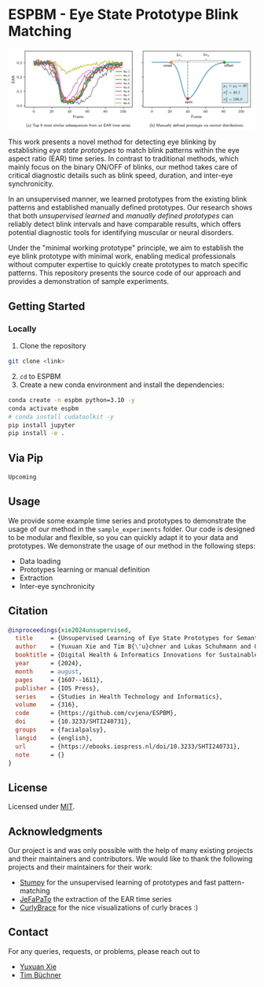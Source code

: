 # ESPBM - Eye State Prototype Blink Matching

![Prototype Learning and Manual Definition](assets/prototypes.png)

This work presents a novel method for detecting eye blinking by establishing *eye state prototypes* to match blink patterns within the eye aspect ratio (EAR) time series.
In contrast to traditional methods, which mainly focus on the binary ON/OFF of blinks, our method takes care of critical diagnostic details such as blink speed, duration, and inter-eye synchronicity.

In an unsupervised manner, we learned prototypes from the existing blink patterns and established manually defined prototypes.
Our research shows that both *unsupervised learned* and *manually defined prototypes* can reliably detect blink intervals and have comparable results, which offers potential diagnostic tools for identifying muscular or neural disorders.

Under the "minimal working prototype" principle, we aim to establish the eye blink prototype with minimal work, enabling medical professionals without computer expertise to quickly create prototypes to match specific patterns.
This repository presents the source code of our approach and provides a demonstration of sample experiments.

## Getting Started

### Locally

1. Clone the repository

```bash
git clone <link>
```

2. `cd` to ESPBM
3. Create a new conda environment and install the dependencies:

```bash
conda create -n espbm python=3.10 -y
conda activate espbm
# conda install cudatoolkit -y
pip install jupyter
pip install -e .
```

## Via Pip

```bash
Upcoming
```

## Usage

We provide some example time series and prototypes to demonstrate the usage of our method in the `sample_experiments` folder.
Our code is designed to be modular and flexible, so you can quickly adapt it to your data and prototypes.
We demonstrate the usage of our method in the following steps:

- Data loading
- Prototypes learning or manual definition
- Extraction
- Inter-eye synchronicity

## Citation

```bibtex
@inproceedings{xie2024unsupervised,
  title     = {Unsupervised Learning of Eye State Prototypes for Semantically Rich Blinking Detection},
  author    = {Yuxuan Xie and Tim B{\"u}chner and Lukas Schuhmann and Orlando Guntinas-Lichius and Joachim Denzler},
  booktitle = {Digital Health & Informatics Innovations for Sustainable Health Care Systems},
  year      = {2024},
  month     = august,
  pages     = {1607--1611},
  publisher = {IOS Press},
  series    = {Studies in Health Technology and Informatics},
  volume    = {316},
  code      = {https://github.com/cvjena/ESPBM},
  doi       = {10.3233/SHTI240731},
  groups    = {facialpalsy},
  langid    = {english},
  url       = {https://ebooks.iospress.nl/doi/10.3233/SHTI240731},
  note      = {}
}
```

## License

Licensed under [MIT](License.txt).

## Acknowledgments

Our project is and was only possible with the help of many existing projects and their maintainers and contributors.
We would like to thank the following projects and their maintainers for their work:

- [Stumpy](https://github.com/TDAmeritrade/stumpy) for the unsupervised learning of prototypes and fast pattern-matching
- [JeFaPaTo](https://github.com/cvjena/JeFaPaTo) the extraction of the EAR time series
- [CurlyBrace](https://github.com/iruletheworld/matplotlib-curly-brace) for the nice visualizations of curly braces :)

## Contact

For any queries, requests, or problems, please reach out to

- [Yuxuan Xie](mailto:yuxuan.xie@uni-jena.de)
- [Tim Büchner](mailto:tim.buechner@uni-jena.de)
